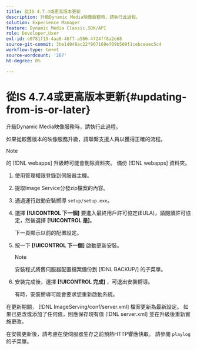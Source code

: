 ```yaml
---
title: 從IS 4.7.4或更高版本更新
description: 升級Dynamic Media映像服務時，請執行此過程。
solution: Experience Manager
feature: Dynamic Media Classic,SDK/API
role: Developer,User
exl-id: e0781f19-4aa8-46f7-a586-4724ff8a2e68
source-git-commit: 3be1d948ac22f907169ef09b509f1cebceaec5c4
workflow-type: tm+mt
source-wordcount: '207'
ht-degree: 0%

---
```


# 從IS 4.7.4或更高版本更新{#updating-from-is-or-later}

升級Dynamic Media映像服務時，請執行此過程。

如果從較舊版本的映像服務升級，請聯繫支援人員以獲得正確的流程。

>[!NOTE]
>
>的 [!DNL webapps] 升級時可能會刪除資料夾。 備份 [!DNL webapps] 資料夾。

1. 使用管理權限登錄到伺服器主機。
1. 提取Image Service分發zip檔案的內容。
1. 通過運行啟動安裝嚮導 `setup/setup.exe`。
1. 選擇 **[!UICONTROL 下一個]** 要進入最終用戶許可協定(EULA)，請閱讀許可協定，然後選擇 **[!UICONTROL 是]**。

   下一頁顯示以前的配置設定。
1. 按一下 **[!UICONTROL 下一個]** 啟動更新安裝。

   >[!NOTE]
   >
   >安裝程式將舊伺服器配置檔案備份到 [!DNL BACKUP/] 的子菜單。

1. 安裝完成後，選擇 **[!UICONTROL 完成]** ，可退出安裝嚮導。

   有時，安裝嚮導可能會要求您重新啟動系統。

在更新期間， [!DNL ImageServing/conf/server.xml] 檔案更新為最新設定。 如果已更改或添加了任何值，則應保存現有值 [!DNL server.xml] 並在升級後重新實施更改。

在安裝更新後，請考慮在使伺服器生存之前預熱HTTP響應快取。 請參閱 `playlog` 的子菜單。

